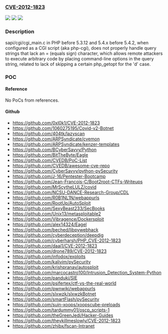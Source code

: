 ### [CVE-2012-1823](https://cve.mitre.org/cgi-bin/cvename.cgi?name=CVE-2012-1823)
![](https://img.shields.io/static/v1?label=Product&message=n%2Fa&color=blue)
![](https://img.shields.io/static/v1?label=Version&message=n%2Fa&color=blue)
![](https://img.shields.io/static/v1?label=Vulnerability&message=n%2Fa&color=brighgreen)

### Description

sapi/cgi/cgi_main.c in PHP before 5.3.12 and 5.4.x before 5.4.2, when configured as a CGI script (aka php-cgi), does not properly handle query strings that lack an = (equals sign) character, which allows remote attackers to execute arbitrary code by placing command-line options in the query string, related to lack of skipping a certain php_getopt for the 'd' case.

### POC

#### Reference
No PoCs from references.

#### Github
- https://github.com/0xl0k1/CVE-2012-1823
- https://github.com/1060275195/Covid-v2-Botnet
- https://github.com/404tk/lazyscan
- https://github.com/ARPSyndicate/cvemon
- https://github.com/ARPSyndicate/kenzer-templates
- https://github.com/BCyberSavvy/Python
- https://github.com/BitTheByte/Eagle
- https://github.com/CVEDB/PoC-List
- https://github.com/CVEDB/awesome-cve-repo
- https://github.com/CyberSavvy/python-pySecurity
- https://github.com/J-16/Pentester-Bootcamp
- https://github.com/Jean-Francois-C/Boot2root-CTFs-Writeups
- https://github.com/MrScytheLULZ/covid
- https://github.com/NCSU-DANCE-Research-Group/CDL
- https://github.com/R0B1NL1N/webappurls
- https://github.com/RootUp/AutoSploit
- https://github.com/SexyBeast233/SecBooks
- https://github.com/Unix13/metasploitable2
- https://github.com/Vibragence/Dockersploit
- https://github.com/alex14324/Eagel
- https://github.com/beched/libpywebhack
- https://github.com/cyberdeception/deepdig
- https://github.com/cyberharsh/PHP_CVE-2012-1823
- https://github.com/daai1/CVE-2012-1823
- https://github.com/drone789/CVE-2012-1823
- https://github.com/infodox/exploits
- https://github.com/kalivim/pySecurity
- https://github.com/krishpranav/autosploit
- https://github.com/marcocastro100/Intrusion_Detection_System-Python
- https://github.com/panduki/SIE
- https://github.com/psifertex/ctf-vs-the-real-world
- https://github.com/pwnwiki/webappurls
- https://github.com/slxwzk/slxwzkBotnet
- https://github.com/smartFlash/pySecurity
- https://github.com/suin-xoops/xoopscube-preloads
- https://github.com/tardummy01/oscp_scripts-1
- https://github.com/theGreenJedi/Hacker-Guides
- https://github.com/theykillmeslowly/CVE-2012-1823
- https://github.com/zhibx/fscan-Intranet

